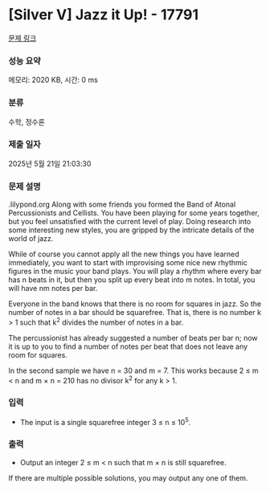 # [Silver V] Jazz it Up! - 17791 

[문제 링크](https://www.acmicpc.net/problem/17791) 

### 성능 요약

메모리: 2020 KB, 시간: 0 ms

### 분류

수학, 정수론

### 제출 일자

2025년 5월 21일 21:03:30

### 문제 설명

<p>.lilypond.org Along with some friends you formed the Band of Atonal Percussionists and Cellists. You have been playing for some years together, but you feel unsatisfied with the current level of play. Doing research into some interesting new styles, you are gripped by the intricate details of the world of jazz.</p>

<p>While of course you cannot apply all the new things you have learned immediately, you want to start with improvising some nice new rhythmic figures in the music your band plays. You will play a rhythm where every bar has n beats in it, but then you split up every beat into m notes. In total, you will have nm notes per bar.</p>

<p>Everyone in the band knows that there is no room for squares in jazz. So the number of notes in a bar should be squarefree. That is, there is no number k > 1 such that k<sup>2</sup> divides the number of notes in a bar.</p>

<p>The percussionist has already suggested a number of beats per bar n; now it is up to you to find a number of notes per beat that does not leave any room for squares.</p>

<p>In the second sample we have n = 30 and m = 7. This works because 2 ≤ m < n and m × n = 210 has no divisor k<sup>2</sup> for any k > 1.</p>

### 입력 

 <ul>
	<li>The input is a single squarefree integer 3 ≤ n ≤ 10<sup>5</sup>.</li>
</ul>

### 출력 

 <ul>
	<li>Output an integer 2 ≤ m < n such that m × n is still squarefree.</li>
</ul>

<p>If there are multiple possible solutions, you may output any one of them.</p>

